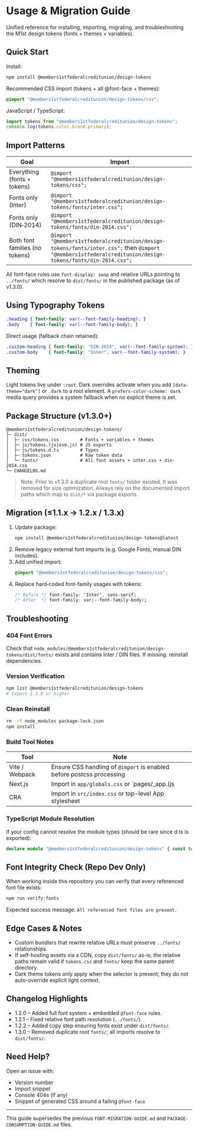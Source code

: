 # Usage & Migration Guide

Unified reference for installing, importing, migrating, and troubleshooting the M1st design tokens (fonts + themes + variables).

## Quick Start

Install:
```bash
npm install @members1stfederalcreditunion/design-tokens
```

Recommended CSS import (tokens + all @font-face + themes):
```css
@import "@members1stfederalcreditunion/design-tokens/css";
```

JavaScript / TypeScript:
```js
import tokens from "@members1stfederalcreditunion/design-tokens";
console.log(tokens.color.brand.primary);
```

## Import Patterns

| Goal | Import |
|------|--------|
| Everything (fonts + tokens) | `@import "@members1stfederalcreditunion/design-tokens/css";` |
| Fonts only (Inter) | `@import "@members1stfederalcreditunion/design-tokens/fonts/inter.css";` |
| Fonts only (DIN‑2014) | `@import "@members1stfederalcreditunion/design-tokens/fonts/din-2014.css";` |
| Both font families (no tokens) | `@import "@members1stfederalcreditunion/design-tokens/fonts/inter.css";` then `@import "@members1stfederalcreditunion/design-tokens/fonts/din-2014.css";` |

All font-face rules use `font-display: swap` and relative URLs pointing to `../fonts/` which resolve to `dist/fonts/` in the published package (as of v1.3.0).

## Using Typography Tokens

```css
.heading { font-family: var(--font-family-heading); }
.body    { font-family: var(--font-family-body); }
```

Direct usage (fallback chain retained):
```css
.custom-heading { font-family: "DIN-2014", var(--font-family-system); }
.custom-body    { font-family: "Inter", var(--font-family-system); }
```

## Theming

Light tokens live under `:root`. Dark overrides activate when you add `[data-theme="dark"]` or `.dark` to a root element. A `prefers-color-scheme: dark` media query provides a system fallback when no explicit theme is set.

## Package Structure (v1.3.0+)
```
@members1stfederalcreditunion/design-tokens/
├─ dist/
│  ├─ css/tokens.css        # Fonts + variables + themes
│  ├─ js/tokens.(js|esm.js) # JS exports
│  ├─ js/tokens.d.ts        # Types
│  ├─ tokens.json           # Raw token data
│  └─ fonts/                # All font assets + inter.css + din-2014.css
└─ CHANGELOG.md
```

> Note: Prior to v1.3.0 a duplicate root `fonts/` folder existed. It was removed for size optimization. Always rely on the documented import paths which map to `dist/*` via package exports.

## Migration (≤1.1.x → 1.2.x / 1.3.x)

1. Update package:
   ```bash
   npm install @members1stfederalcreditunion/design-tokens@latest
   ```
2. Remove legacy external font imports (e.g. Google Fonts, manual DIN includes).
3. Add unified import:
   ```css
   @import "@members1stfederalcreditunion/design-tokens/css";
   ```
4. Replace hard‑coded font-family usages with tokens:
   ```css
   /* Before */ font-family: 'Inter', sans-serif;
   /* After  */ font-family: var(--font-family-body);
   ```

## Troubleshooting

### 404 Font Errors
Check that `node_modules/@members1stfederalcreditunion/design-tokens/dist/fonts/` exists and contains Inter / DIN files. If missing: reinstall dependencies.

### Version Verification
```bash
npm list @members1stfederalcreditunion/design-tokens
# Expect 1.3.0 or higher
```

### Clean Reinstall
```bash
rm -rf node_modules package-lock.json
npm install
```

### Build Tool Notes
| Tool | Note |
|------|------|
| Vite / Webpack | Ensure CSS handling of `@import` is enabled before postcss processing |
| Next.js | Import in `app/globals.css` or `pages/_app.(js|tsx)` global stylesheet |
| CRA | Import in `src/index.css` or top-level App stylesheet |

### TypeScript Module Resolution
If your config cannot resolve the module types (should be rare since d.ts is exported):
```ts
declare module "@members1stfederalcreditunion/design-tokens" { const tokens: any; export default tokens; }
```

## Font Integrity Check (Repo Dev Only)

When working inside this repository you can verify that every referenced font file exists:
```bash
npm run verify:fonts
```
Expected success message: `All referenced font files are present.`

## Edge Cases & Notes
* Custom bundlers that rewrite relative URLs must preserve `../fonts/` relationships.
* If self-hosting assets via a CDN, copy `dist/fonts/` as-is; the relative paths remain valid if `tokens.css` and `fonts/` keep the same parent directory.
* Dark theme tokens only apply when the selector is present; they do not auto-override explicit light context.

## Changelog Highlights
* 1.2.0 – Added full font system + embedded `@font-face` rules.
* 1.2.1 – Fixed relative font path resolution (`../fonts/`).
* 1.2.2 – Added copy step ensuring fonts exist under `dist/fonts/`.
* 1.3.0 – Removed duplicate root `fonts/`; all imports resolve to `dist/fonts/`.

## Need Help?
Open an issue with:
* Version number
* Import snippet
* Console 404s (if any)
* Snippet of generated CSS around a failing `@font-face`

---
This guide supersedes the previous `FONT-MIGRATION-GUIDE.md` and `PACKAGE-CONSUMPTION-GUIDE.md` files.
